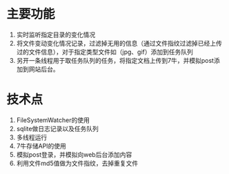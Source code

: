 # 主要功能
1. 实时监听指定目录的变化情况
2. 将文件变动变化情况记录，过滤掉无用的信息（通过文件指纹过滤掉已经上传过的文件信息），对于指定类型文件如（jpg、gif）添加到任务队列
3. 另开一条线程用于取任务队列的任务，将指定文档上传到7牛，并模拟post添加到网站后台。


# 技术点
1. FileSystemWatcher的使用
2. sqlite做日志记录以及任务队列
3. 多线程运行
4. 7牛存储API的使用
5. 模拟post登录，并模拟向web后台添加内容
6. 利用文件md5值做为文件指纹，去掉重复文件
